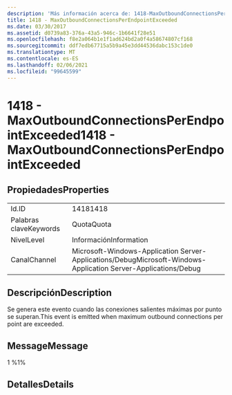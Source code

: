 ```yaml
---
description: 'Más información acerca de: 1418-MaxOutboundConnectionsPerEndpointExceeded'
title: 1418 - MaxOutboundConnectionsPerEndpointExceeded
ms.date: 03/30/2017
ms.assetid: d0739a83-376a-43a5-946c-1b6641f28e51
ms.openlocfilehash: f8e2a064b1e1f1ad624bd2a0f4a58674807cf168
ms.sourcegitcommit: ddf7edb67715a5b9a45e3dd44536dabc153c1de0
ms.translationtype: MT
ms.contentlocale: es-ES
ms.lasthandoff: 02/06/2021
ms.locfileid: "99645599"
---
```

# <a name="1418---maxoutboundconnectionsperendpointexceeded"></a><span data-ttu-id="ecef4-103">1418 - MaxOutboundConnectionsPerEndpointExceeded</span><span class="sxs-lookup"><span data-stu-id="ecef4-103">1418 - MaxOutboundConnectionsPerEndpointExceeded</span></span>

## <a name="properties"></a><span data-ttu-id="ecef4-104">Propiedades</span><span class="sxs-lookup"><span data-stu-id="ecef4-104">Properties</span></span>  
  
|||  
|-|-|  
|<span data-ttu-id="ecef4-105">Id.</span><span class="sxs-lookup"><span data-stu-id="ecef4-105">ID</span></span>|<span data-ttu-id="ecef4-106">1418</span><span class="sxs-lookup"><span data-stu-id="ecef4-106">1418</span></span>|  
|<span data-ttu-id="ecef4-107">Palabras clave</span><span class="sxs-lookup"><span data-stu-id="ecef4-107">Keywords</span></span>|<span data-ttu-id="ecef4-108">Quota</span><span class="sxs-lookup"><span data-stu-id="ecef4-108">Quota</span></span>|  
|<span data-ttu-id="ecef4-109">Nivel</span><span class="sxs-lookup"><span data-stu-id="ecef4-109">Level</span></span>|<span data-ttu-id="ecef4-110">Información</span><span class="sxs-lookup"><span data-stu-id="ecef4-110">Information</span></span>|  
|<span data-ttu-id="ecef4-111">Canal</span><span class="sxs-lookup"><span data-stu-id="ecef4-111">Channel</span></span>|<span data-ttu-id="ecef4-112">Microsoft-Windows-Application Server-Applications/Debug</span><span class="sxs-lookup"><span data-stu-id="ecef4-112">Microsoft-Windows-Application Server-Applications/Debug</span></span>|  
  
## <a name="description"></a><span data-ttu-id="ecef4-113">Descripción</span><span class="sxs-lookup"><span data-stu-id="ecef4-113">Description</span></span>  

 <span data-ttu-id="ecef4-114">Se genera este evento cuando las conexiones salientes máximas por punto se superan.</span><span class="sxs-lookup"><span data-stu-id="ecef4-114">This event is emitted when maximum outbound connections per point are exceeded.</span></span>  
  
## <a name="message"></a><span data-ttu-id="ecef4-115">Message</span><span class="sxs-lookup"><span data-stu-id="ecef4-115">Message</span></span>  

 <span data-ttu-id="ecef4-116">1 %</span><span class="sxs-lookup"><span data-stu-id="ecef4-116">1%</span></span>  
  
## <a name="details"></a><span data-ttu-id="ecef4-117">Detalles</span><span class="sxs-lookup"><span data-stu-id="ecef4-117">Details</span></span>
